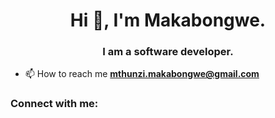 <h1 align="center">Hi 👋, I'm Makabongwe.</h1>
<h3 align="center">I am a software developer.</h3>

- 📫 How to reach me **mthunzi.makabongwe@gmail.com**

<h3 align="left">Connect with me:</h3>
<p align="left">
<a href="https://linkedin.com/in/makabongwenkabinde" target="blank"><img align="center" src="https://raw.githubusercontent.com/rahuldkjain/github-profile-readme-
